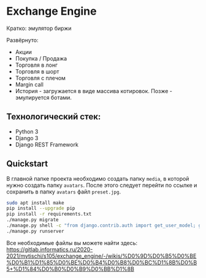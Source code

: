 # Exchange Engine
Кратко: эмулятор биржи

Развёрнуто: 
- Акции
- Покупка / Продажа
- Торговля в лонг
- Торговля в шорт
- Торговля с плечом
- Margin call
- История - загружается в виде массива котировок. Позже - эмулируется ботами.

## Технологический стек:
- Python 3
- Django 3
- Django REST Framework

## Quickstart
В главной папке проекта необходимо создать папку `media`, в которой нужно создать папку `avatars`. После этого 
следует перейти по ссылке и сохранить в папку `avatars` файл `preset.jpg`.
```bash
sudo apt install make
pip install --upgrade pip
pip install -r requirements.txt
./manage.py migrate
./manage.py shell -c "from django.contrib.auth import get_user_model; get_user_model().objects.create_superuser('vasya', '1@abc.net', 'promprog')"
./manage.py runserver
```

Все необходимые файлы вы можете найти здесь: https://gitlab.informatics.ru/2020-2021/mytischi/s105/exchange_engine/-/wikis/%D0%9D%D0%B5%D0%BE%D0%B1%D1%85%D0%BE%D0%B4%D0%B8%D0%BC%D1%8B%D0%B5+%D1%84%D0%B0%D0%B9%D0%BB%D1%8B
